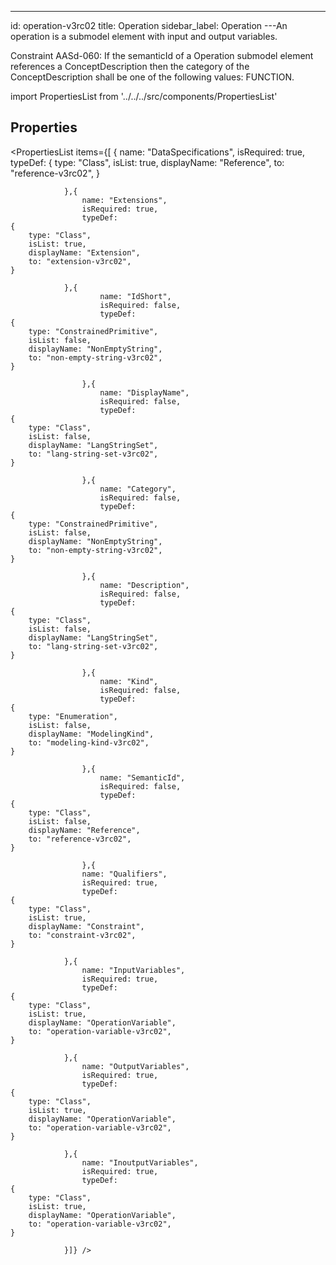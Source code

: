 --- 
id: operation-v3rc02 
title: Operation 
sidebar_label: Operation 
---An operation is a submodel element with input and output variables.

<p>
Constraint AASd-060: If the semanticId of a Operation submodel element
references a ConceptDescription then the category of the ConceptDescription
shall be one of the following values: FUNCTION.
</p>

import PropertiesList from '../../../src/components/PropertiesList' 

## Properties 

<PropertiesList items={[ 
{
                    name: "DataSpecifications",
                    isRequired: true,
                    typeDef: 
    {
        type: "Class",
        isList: true,
        displayName: "Reference",
        to: "reference-v3rc02",
    }
    
                },{
                    name: "Extensions",
                    isRequired: true,
                    typeDef: 
    {
        type: "Class",
        isList: true,
        displayName: "Extension",
        to: "extension-v3rc02",
    }
    
                },{
                        name: "IdShort",
                        isRequired: false,
                        typeDef: 
    {
        type: "ConstrainedPrimitive",
        isList: false,
        displayName: "NonEmptyString",
        to: "non-empty-string-v3rc02",
    }
    
                    },{
                        name: "DisplayName",
                        isRequired: false,
                        typeDef: 
    {
        type: "Class",
        isList: false,
        displayName: "LangStringSet",
        to: "lang-string-set-v3rc02",
    }
    
                    },{
                        name: "Category",
                        isRequired: false,
                        typeDef: 
    {
        type: "ConstrainedPrimitive",
        isList: false,
        displayName: "NonEmptyString",
        to: "non-empty-string-v3rc02",
    }
    
                    },{
                        name: "Description",
                        isRequired: false,
                        typeDef: 
    {
        type: "Class",
        isList: false,
        displayName: "LangStringSet",
        to: "lang-string-set-v3rc02",
    }
    
                    },{
                        name: "Kind",
                        isRequired: false,
                        typeDef: 
    {
        type: "Enumeration",
        isList: false,
        displayName: "ModelingKind",
        to: "modeling-kind-v3rc02",
    }
    
                    },{
                        name: "SemanticId",
                        isRequired: false,
                        typeDef: 
    {
        type: "Class",
        isList: false,
        displayName: "Reference",
        to: "reference-v3rc02",
    }
    
                    },{
                    name: "Qualifiers",
                    isRequired: true,
                    typeDef: 
    {
        type: "Class",
        isList: true,
        displayName: "Constraint",
        to: "constraint-v3rc02",
    }
    
                },{
                    name: "InputVariables",
                    isRequired: true,
                    typeDef: 
    {
        type: "Class",
        isList: true,
        displayName: "OperationVariable",
        to: "operation-variable-v3rc02",
    }
    
                },{
                    name: "OutputVariables",
                    isRequired: true,
                    typeDef: 
    {
        type: "Class",
        isList: true,
        displayName: "OperationVariable",
        to: "operation-variable-v3rc02",
    }
    
                },{
                    name: "InoutputVariables",
                    isRequired: true,
                    typeDef: 
    {
        type: "Class",
        isList: true,
        displayName: "OperationVariable",
        to: "operation-variable-v3rc02",
    }
    
                }]} /> 
 
